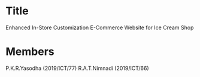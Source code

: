 # Title
 Enhanced In-Store Customization E-Commerce Website for Ice Cream Shop

# Members
P.K.R.Yasodha (2019/ICT/77)
R.A.T.Nimnadi (2019/ICT/66)
